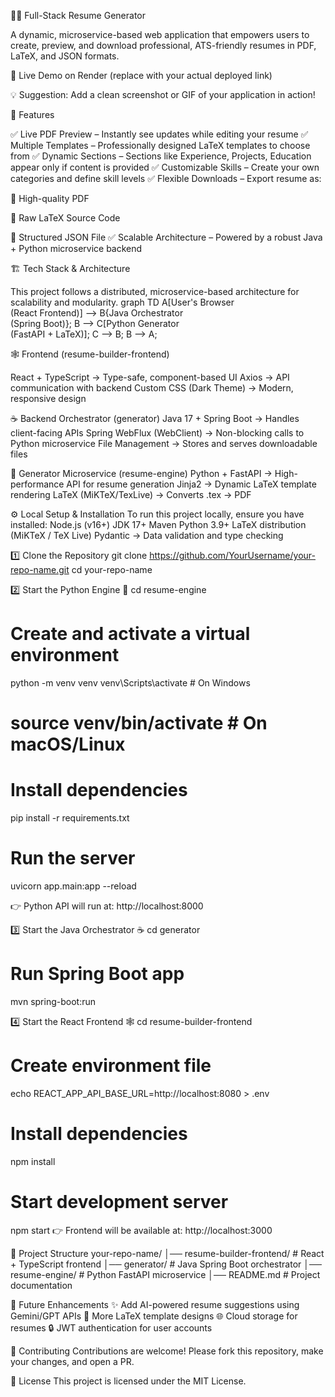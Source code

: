 📄✨ Full-Stack Resume Generator

A dynamic, microservice-based web application that empowers users to create, preview, and download professional, ATS-friendly resumes in PDF, LaTeX, and JSON formats.

🔗 Live Demo on Render
 (replace with your actual deployed link)


💡 Suggestion: Add a clean screenshot or GIF of your application in action!

🚀 Features

✅ Live PDF Preview – Instantly see updates while editing your resume
✅ Multiple Templates – Professionally designed LaTeX templates to choose from
✅ Dynamic Sections – Sections like Experience, Projects, Education appear only if content is provided
✅ Customizable Skills – Create your own categories and define skill levels
✅ Flexible Downloads – Export resume as:

📑 High-quality PDF

📝 Raw LaTeX Source Code

🔗 Structured JSON File
✅ Scalable Architecture – Powered by a robust Java + Python microservice backend

🏗️ Tech Stack & Architecture

This project follows a distributed, microservice-based architecture for scalability and modularity.
graph TD
    A[User's Browser <br/>(React Frontend)] --> B{Java Orchestrator <br/>(Spring Boot)};
    B --> C[Python Generator <br/>(FastAPI + LaTeX)];
    C --> B;
    B --> A;

🕸️ Frontend (resume-builder-frontend)

React + TypeScript → Type-safe, component-based UI
Axios → API communication with backend
Custom CSS (Dark Theme) → Modern, responsive design

☕ Backend Orchestrator (generator)
Java 17 + Spring Boot → Handles client-facing APIs
Spring WebFlux (WebClient) → Non-blocking calls to Python microservice
File Management → Stores and serves downloadable files

🐍 Generator Microservice (resume-engine)
Python + FastAPI → High-performance API for resume generation
Jinja2 → Dynamic LaTeX template rendering
LaTeX (MiKTeX/TexLive) → Converts .tex → PDF

⚙️ Local Setup & Installation
To run this project locally, ensure you have installed:
Node.js (v16+)
JDK 17+
Maven
Python 3.9+
LaTeX distribution (MiKTeX / TeX Live)
Pydantic → Data validation and type checking

1️⃣ Clone the Repository
git clone https://github.com/YourUsername/your-repo-name.git
cd your-repo-name

2️⃣ Start the Python Engine 🐍
cd resume-engine
# Create and activate a virtual environment
python -m venv venv
venv\Scripts\activate   # On Windows
# source venv/bin/activate   # On macOS/Linux
# Install dependencies
pip install -r requirements.txt
# Run the server
uvicorn app.main:app --reload

👉 Python API will run at: http://localhost:8000

3️⃣ Start the Java Orchestrator ☕
cd generator
# Run Spring Boot app
mvn spring-boot:run

4️⃣ Start the React Frontend 🕸️
cd resume-builder-frontend
# Create environment file
echo REACT_APP_API_BASE_URL=http://localhost:8080 > .env
# Install dependencies
npm install
# Start development server
npm start
👉 Frontend will be available at: http://localhost:3000

📂 Project Structure
your-repo-name/
│── resume-builder-frontend/   # React + TypeScript frontend
│── generator/                 # Java Spring Boot orchestrator
│── resume-engine/             # Python FastAPI microservice
│── README.md                  # Project documentation

🌟 Future Enhancements
✨ Add AI-powered resume suggestions using Gemini/GPT APIs
🎨 More LaTeX template designs
🌐 Cloud storage for resumes
🔒 JWT authentication for user accounts

🤝 Contributing
Contributions are welcome! Please fork this repository, make your changes, and open a PR.

📜 License
This project is licensed under the MIT License.
